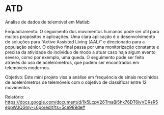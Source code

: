 # ATD
Análise de dados de telemóvel em Matlab

Enquadramento: O seguimento dos movimentos humanos pode ser útil para muitos propósitos e aplicações. 
  Uma clara aplicação é o desenvolvimento de soluções para “Active Assisted Living (AAL)” e direcionado 
para a população sénior. O objetivo final passa por uma monitorização constante e precisa da atividade 
do individuo de modo a atuar caso haja algum evento severo, como por exemplo, uma queda. O seguimento 
pode ser feito através do uso de acelerómetros, que podem ser encontrados em telemóveis modernos.

  Objetivo: Este mini projeto visa a análise em frequência de sinais recolhidos de acelerómetros de 
telemóveis com o objetivo de classificar entre 12 movimentos


Relatório: https://docs.google.com/document/d/1k5LcpV26TmaBi5hk76DT6iyVDRsR5eppWJQGmy-L6po/edit?ts=5ce989de#
